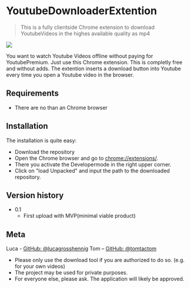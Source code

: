 # YoutubeDownloaderExtention
>This is a fully clientside Chrome extension to download YoutubeVideos in the highes available quality as mp4

![](https://repository-images.githubusercontent.com/296632014/6402cc80-f9c5-11ea-8f34-71283fc80c37)

You want to watch Youtube Videos offline without paying for YoutubePremium. Just use this Chrome extension. This is completly free and without adds.
The extention inserts a download button into Youtube every time you open a Youtube video in the browser.

## Requirements
* There are no than an Chrome browser

## Installation
The installation is quite easy:
* Download the repository
* Open the Chrome browser and go to [chrome://extensions/](chrome://extensions/).
* There you activate the Developermode in the right upper corner.
* Click on "load Unpacked" and input the path to the downloaded repository.

## Version history
* 0.1
   * First upload with MVP(minimal viable product)

## Meta
Luca - [GitHub: @lucagrosshennig](https://github.com/lucagrosshennig)
Tom – [GitHub: @tomtactom](https://github.com/tomtactom)

* Please only use the download tool if you are authorized to do so. (e.g. for your own videos)
* The project may be used for private purposes.
* For everyone else, please ask. The application will likely be approved.
